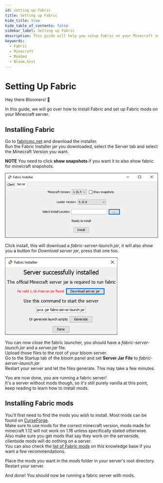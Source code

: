 ```yaml
---
id: setting-up-fabric
title: Setting up Fabric
hide_title: true
hide_table_of_contents: false
sidebar_label: Setting up Fabric
description: This guide will help you setup Fabric on your Minecraft server
keywords:
  - Fabric
  - Minecraft
  - Modded
  - Bloom.host
---
```

# Setting Up Fabric
Hey there Bloomers! 👋

In this guide, we will go over how to install Fabric and set up Fabric mods on your Minecraft server.

## Installing Fabric
Go to [fabricmc.net](https://fabricmc.net/use/?page=server) and download the installer.  
Run the Fabric Installer jar you downloaded, select the Server tab and select the Minecraft Version you want. 

**NOTE** You need to click **show snapshots** if you want it to also show fabric for minecraft snapshots.

![Bloom.host Fabric](../static/img/setting-up-fabric/setting-up-fabric1.png)
  
Click install, this will download a *fabric-server-launch.jar*, it will also show you a button for *Download server jar*, press that one too.

![Bloom.host Fabric](../static/img/setting-up-fabric/setting-up-fabric2.png)


You can now close the fabric launcher, you should have a *fabric-server-launch.jar* and a *server.jar* file.  
Upload those files to the root of your bloom server.  
Go to the Startup tab of the bloom panel and set **Server Jar File** to *fabric-server-launch.jar*  
Restart your server and let the files generate. This may take a few minutes. 

You are now done, you are running a fabric server!  
It's a server without mods though, so it's still purely vanilla at this point, keep reading to learn how to install mods.
 
## Installing Fabric mods 
 
You'll first need to find the mods you wish to install. Most mods can be found on [CurseForge](https://www.curseforge.com/minecraft/mc-mods/fabric).  
Make sure to use mods for the correct minecraft version, mods made for minecraft 1.12 will not work on 1.16 unless specifically stated otherwise.  
Also make sure you get mods that say they work on the serverside, clientside mods will do nothing on a server.  
You can also check the [list of Fabric mods](https://docs.bloom.host/mods/fabric-mods) on this knowledge base if you want a few recommendations.

Place the mods you want in the *mods* folder in your server's root directory.  
Restart your server.

And done! You should now be running a fabric server with mods.
